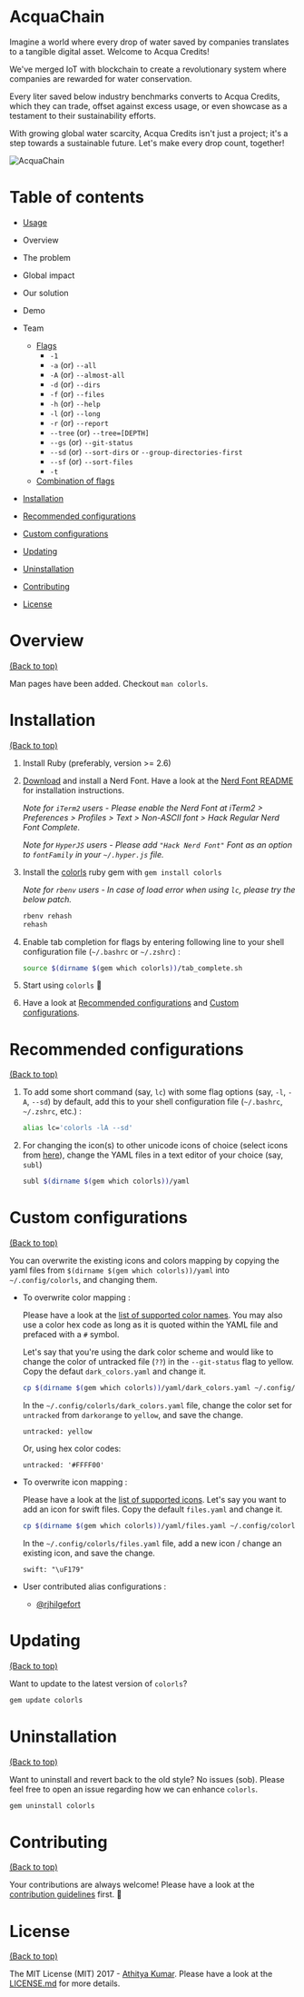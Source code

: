 # AcquaChain

Imagine a world where every drop of water saved by companies translates to a tangible digital asset. Welcome to Acqua Credits! 

We've merged IoT with blockchain to create a revolutionary system where companies are rewarded for water conservation. 

Every liter saved below industry benchmarks converts to Acqua Credits, which they can trade, offset against excess usage, or even showcase as a testament to their sustainability efforts. 

With growing global water scarcity, Acqua Credits isn't just a project; it's a step towards a sustainable future. Let's make every drop count, together!

![AcquaChain](https://github.com/asusrid/acquaticos/assets/48621389/57d34783-78af-4526-9df6-8f5bf2742651)

[
](https://drive.google.com/file/d/1qOYJkXYR6puonu_XWNrho_BOeAjgNJb7/view?usp=sharing)

# Table of contents

- [Usage](#usage)
- Overview
- The problem
- Global impact
- Our solution
- Demo
- Team

  
  - [Flags](#flags)
    - `-1`
    - `-a`   (or) `--all`
    - `-A`   (or) `--almost-all`
    - `-d`   (or) `--dirs`
    - `-f`   (or) `--files`
    - `-h`   (or) `--help`
    - `-l`   (or) `--long`
    - `-r`   (or) `--report`
    - `--tree` (or) `--tree=[DEPTH]`
    - `--gs` (or) `--git-status`
    - `--sd` (or) `--sort-dirs` or `--group-directories-first`
    - `--sf` (or) `--sort-files`
    - `-t`
  - [Combination of flags](#combination-of-flags)
- [Installation](#installation)
- [Recommended configurations](#recommended-configurations)
- [Custom configurations](#custom-configurations)
- [Updating](#updating)
- [Uninstallation](#uninstallation)
- [Contributing](#contributing)
- [License](#license)

# Overview

[(Back to top)](#table-of-contents)

Man pages have been added. Checkout `man colorls`.



# Installation

[(Back to top)](#table-of-contents)

1. Install Ruby (preferably, version >= 2.6)
2. [Download](https://www.nerdfonts.com/font-downloads) and install a Nerd Font. Have a look at the [Nerd Font README](https://github.com/ryanoasis/nerd-fonts/blob/master/readme.md) for installation instructions.

    *Note for `iTerm2` users - Please enable the Nerd Font at iTerm2 > Preferences > Profiles > Text > Non-ASCII font > Hack Regular Nerd Font Complete.*

    *Note for `HyperJS` users - Please add `"Hack Nerd Font"` Font as an option to `fontFamily` in your `~/.hyper.js` file.*

3. Install the [colorls](https://rubygems.org/gems/colorls/) ruby gem with `gem install colorls`

    *Note for `rbenv` users - In case of load error when using `lc`, please try the below patch.*

    ```sh
    rbenv rehash
    rehash
    ```

4. Enable tab completion for flags by entering following line to your shell configuration file (`~/.bashrc` or `~/.zshrc`) :
    ```bash
    source $(dirname $(gem which colorls))/tab_complete.sh
    ```

5. Start using `colorls` :tada:

6. Have a look at [Recommended configurations](#recommended-configurations) and [Custom configurations](#custom-configurations).

# Recommended configurations

[(Back to top)](#table-of-contents)

1. To add some short command (say, `lc`) with some flag options (say, `-l`, `-A`, `--sd`) by default, add this to your shell configuration file (`~/.bashrc`, `~/.zshrc`, etc.) :
    ```sh
    alias lc='colorls -lA --sd'
    ```

2. For changing the icon(s) to other unicode icons of choice (select icons from [here](https://nerdfonts.com/)), change the YAML files in a text editor of your choice (say, `subl`)

    ```sh
    subl $(dirname $(gem which colorls))/yaml
    ```

# Custom configurations

[(Back to top)](#table-of-contents)

You can overwrite the existing icons and colors mapping by copying the yaml files from `$(dirname $(gem which colorls))/yaml` into `~/.config/colorls`, and changing them.

- To overwrite color mapping :

  Please have a look at the [list of supported color names](https://github.com/sickill/rainbow#color-list). You may also use a color hex code as long as it is quoted within the YAML file and prefaced with a `#` symbol.

  Let's say that you're using the dark color scheme and would like to change the color of untracked file (`??`) in the `--git-status` flag to yellow. Copy the defaut `dark_colors.yaml` and change it.

  ```sh
  cp $(dirname $(gem which colorls))/yaml/dark_colors.yaml ~/.config/colorls/dark_colors.yaml
  ```

  In the `~/.config/colorls/dark_colors.yaml` file, change the color set for `untracked` from `darkorange` to `yellow`, and save the change.

  ```
  untracked: yellow
  ```

  Or, using hex color codes:

  ```
  untracked: '#FFFF00'
  ```

- To overwrite icon mapping :

  Please have a look at the [list of supported icons](https://nerdfonts.com/). Let's say you want to add an icon for swift files. Copy the default `files.yaml` and change it.

  ```sh
  cp $(dirname $(gem which colorls))/yaml/files.yaml ~/.config/colorls/files.yaml`
  ```

  In the `~/.config/colorls/files.yaml` file, add a new icon / change an existing icon, and save the change.


  ```
  swift: "\uF179"
  ```

- User contributed alias configurations :

  - [@rjhilgefort](https://gist.github.com/rjhilgefort/51ea47dd91bcd90cd6d9b3b199188c16)


# Updating

[(Back to top)](#table-of-contents)

Want to update to the latest version of `colorls`?

```sh
gem update colorls
```

# Uninstallation

[(Back to top)](#table-of-contents)

Want to uninstall and revert back to the old style? No issues (sob). Please feel free to open an issue regarding how we can enhance `colorls`.

```sh
gem uninstall colorls
```

# Contributing

[(Back to top)](#table-of-contents)

Your contributions are always welcome! Please have a look at the [contribution guidelines](CONTRIBUTING.md) first. :tada:

# License

[(Back to top)](#table-of-contents)


The MIT License (MIT) 2017 - [Athitya Kumar](https://github.com/athityakumar/). Please have a look at the [LICENSE.md](LICENSE.md) for more details.
